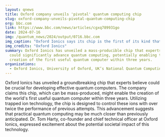 ```yaml
---
layout: qnews
title: Oxford company unveils 'pivotal' quantum computing chip
slug: oxford-company-unveils-pivotal-quantum-computing-chip
org: bbc.com
link: https://www.bbc.com/news/articles/cgxq789931go
date: 2024-07-16
img: /quantum_news/2024/output/0716.bbc.com
img_caption: "Oxford Ionics says its chip is the first of its kind that could be mass-produced"
img_credits: "Oxford Ionics"
summary: Oxford Ionics has unveiled a mass-producible chip that experts believe
  could significantly advance quantum computing, potentially enabling the
  creation of the first useful quantum computer within three years.
organizations:
  - Oxford Ionics, University of Oxford, UK’s National Quantum Computing Centre
---
```


Oxford Ionics has unveiled a groundbreaking chip that experts believe could be crucial for developing effective quantum computers. The company claims this chip, which can be mass-produced, might enable the creation of the world's first useful quantum computer within three years. Utilizing trapped ion technology, the chip is designed to control these ions with over twice the performance of previous attempts. This advancement suggests that practical quantum computing may be much closer than previously anticipated. Dr. Tom Harty, co-founder and chief technical officer at Oxford Ionics, expressed excitement about the potential societal impact of this technology.